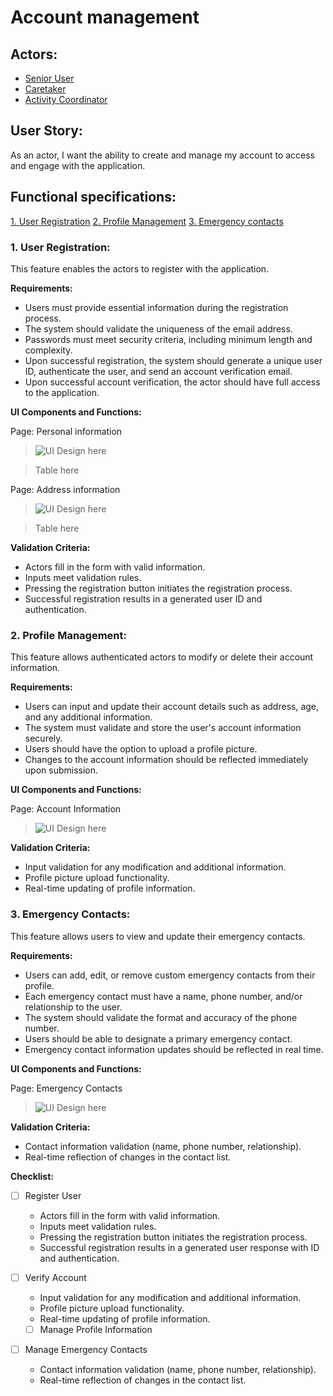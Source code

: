# Account management

## Actors:

- [Senior User](../personas/senior-user.md)
- [Caretaker](../personas/caretaker.md)
- [Activity Coordinator](../personas/activity-coordinator.md)

## User Story:

As an actor, I want the ability to create and manage my account to access and engage with the application.

## Functional specifications:

[1. User Registration](#1-user-registration)
[2. Profile Management](#2-profile-management)
[3. Emergency contacts](#3-emergency-contacts)

### 1. User Registration:

This feature enables the actors to register with the application.

**Requirements:**

- Users must provide essential information during the registration process.
- The system should validate the uniqueness of the email address.
- Passwords must meet security criteria, including minimum length and complexity.
- Upon successful registration, the system should generate a unique user ID, authenticate the user, and send an account verification email.
- Upon successful account verification, the actor should have full access to the application.

**UI Components and Functions:**

Page: Personal information

> <img href="#" alt="UI Design here">

> Table here

Page: Address information

> <img href="#" alt="UI Design here">

> Table here

**Validation Criteria:**

- Actors fill in the form with valid information.
- Inputs meet validation rules.
- Pressing the registration button initiates the registration process.
- Successful registration results in a generated user ID and authentication.

### 2. Profile Management:

This feature allows authenticated actors to modify or delete their account information.

**Requirements:**

- Users can input and update their account details such as address, age, and any additional information.
- The system must validate and store the user's account information securely.
- Users should have the option to upload a profile picture.
- Changes to the account information should be reflected immediately upon submission.

**UI Components and Functions:**

Page: Account Information

> <img href="#" alt="UI Design here">

**Validation Criteria:**

- Input validation for any modification and additional information.
- Profile picture upload functionality.
- Real-time updating of profile information.

### 3. Emergency Contacts:

This feature allows users to view and update their emergency contacts.

**Requirements:**

- Users can add, edit, or remove custom emergency contacts from their profile.
- Each emergency contact must have a name, phone number, and/or relationship to the user.
- The system should validate the format and accuracy of the phone number.
- Users should be able to designate a primary emergency contact.
- Emergency contact information updates should be reflected in real time.

**UI Components and Functions:**

Page: Emergency Contacts

> <img href="#" alt="UI Design here">

**Validation Criteria:**

- Contact information validation (name, phone number, relationship).
- Real-time reflection of changes in the contact list.

**Checklist:**

- [ ] Register User

  - Actors fill in the form with valid information.
  - Inputs meet validation rules.
  - Pressing the registration button initiates the registration process.
  - Successful registration results in a generated user response with ID and authentication.

- [ ] Verify Account

  - Input validation for any modification and additional information.
  - Profile picture upload functionality.
  - Real-time updating of profile information.
  - [ ] Manage Profile Information

- [ ] Manage Emergency Contacts

  - Contact information validation (name, phone number, relationship).
  - Real-time reflection of changes in the contact list.
